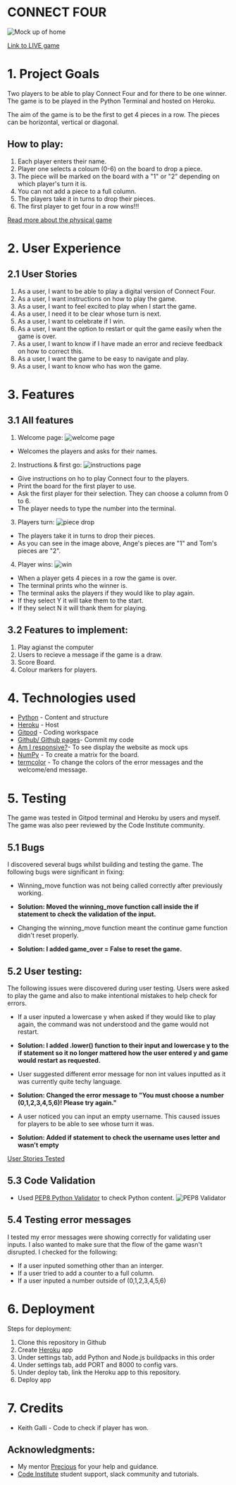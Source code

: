 # CONNECT FOUR
![Mock up of home](readmeimages/homescreen.png)

[Link to LIVE game](https://connect-four-by-ange.herokuapp.com//)

# 1. Project Goals
Two players to be able to play Connect Four and for there to be one winner. The game is to be played in the Python Terminal and hosted on Heroku. 

The aim of the game is to be the first to get 4 pieces in a row. The pieces can be horizontal, vertical or diagonal. 

##  How to play:
1. Each player enters their name.
2. Player one selects a coloum (0-6) on the board to drop a piece. 
3. The piece will be marked on the board with a "1" or "2" depending on which player's turn it is. 
4. You can not add a piece to a full column. 
5. The players take it in turns to drop their pieces. 
6. The first player to get four in a row wins!!!

[Read more about the physical game](https://en.wikipedia.org/wiki/Connect_Four)


# 2. User Experience

## 2.1 User Stories 
1. As a user, I want to be able to play a digital version of Connect Four. 
2. As a user, I want instructions on how to play the game.
3. As a user, I want to feel excited to play when I start the game.
4. As a user, I need it to be clear whose turn is next. 
5. As a user, I want to celebrate if I win. 
6. As a user, I want the option to restart or quit the game easily when the game is over. 
7. As a user, I want to know if I have made an error and recieve feedback on how to correct this. 
8. As a user, I want the game to be easy to navigate and play. 
9. As a user, I want to know who has won the game. 

# 3. Features

## 3.1 All features

1. Welcome page:
![welcome page](readmeimages/welcome.png)
- Welcomes the players and asks for their names.

2. Instructions & first go:
![instructions page](readmeimages/instructions.png)
- Give instructions on ho to play Connect four to the players. 
- Print the board for the first player to use. 
- Ask the first player for their selection. They can choose a column from 0 to 6.
- The player needs to type the number into the terminal.

3. Players turn:
![piece drop](readmeimages/piecedrop.png)
- The players take it in turns to drop their pieces. 
- As you can see in the image above, Ange's pieces are "1" and Tom's pieces are "2".

4. Player wins:
![win](readmeimages/win.png)
- When a player gets 4 pieces in a row the game is over. 
- The terminal prints who the winner is.
- The terminal asks the players if they would like to play again. 
- If they select Y it will take them to the start. 
- If they select N it will thank them for playing. 


## 3.2 Features to implement:
1. Play agianst the computer
2. Users to recieve a message if the game is a draw. 
3. Score Board. 
4. Colour markers for players.



# 4. Technologies used 
* [Python](https://en.wikipedia.org/wiki/Python_(programming_language)) - Content and structure
* [Heroku](https://id.heroku.com/login) - Host
* [Gitpod](https://www.gitpod.io/) - Coding workspace
* [Github/ Github pages](https://github.com/)- Commit my code
* [Am I responsive?](http://ami.responsivedesign.is/#)- To see display the website as mock ups  
* [NumPy](https://numpy.org/) - To create a matrix for the board. 
* [termcolor](https://pypi.org/project/termcolor/) - To change the colors of the error messages and the welcome/end message. 



# 5. Testing  
The game was tested in Gitpod terminal and Heroku by users and myself. The game was also peer reviewed by the Code Institute community. 

## 5.1 Bugs
I discovered several bugs whilst building and testing the game. The following bugs were significant in fixing:

- Winning_move function was not being called correctly after previously working.
- **Solution: Moved the winning_move function call inside the if statement to check the validation of the input.**

- Changing the winning_move function meant the continue game function didn't reset properly.
- **Solution: I added game_over = False to reset the game.**

## 5.2 User testing:
The following issues were discovered during user testing. Users were asked to play the game and also to make intentional mistakes to help check for errors.
- If a user inputed a lowercase y when asked if they would like to play again, the command was not understood and the game would not restart.
- **Solution: I added .lower() function to their input and lowercase y to the if statement so it no longer mattered how the user entered y and game would restart as requested.**

- User suggested different error message for non int values inputted as it was currently quite techy language.
- **Solution: Changed the error message to "You must choose a number (0,1,2,3,4,5,6)! Please try again."**

- A user noticed you can input an empty username. This caused issues for players to be able to see whose turn it was.
- **Solution: Added if statement to check the username uses letter and wasn't empty**

[User Stories Tested](userstories.md)

## 5.3 Code Validation
- Used [PEP8 Python Validator](http://pep8online.com/) to check Python content.
![PEP8 Validator](readmeimages/pep.png)

## 5.4 Testing error messages 
I tested my error messages were showing correctly for validating user inputs. I also wanted to make sure that the flow of the game wasn't disrupted. I checked for the following:
- If a user inputed something other than an interger.
- If a user tried to add a counter to a full column. 
- If a user inputed a number outside of (0,1,2,3,4,5,6)


# 6. Deployment

Steps for deployment:
1. Clone this repository in Github
2. Create [Heroku](https://dashboard.heroku.com/apps) app
3. Under settings tab, add Python and Node.js buildpacks in this order
4. Under settings tab, add PORT and 8000 to config vars.
5. Under deploy tab, link the Heroku app to this repository.
6. Deploy app



# 7. Credits

* Keith Galli - Code to check if player has won. 

## Acknowledgments:
* My mentor [Precious](https://www.linkedin.com/in/precious-ijege-908a00168/?originalSubdomain=ng) for your help and guidance. 
* [Code Institute](https://codeinstitute.net/) student support, slack community and tutorials. 